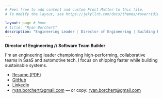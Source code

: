 ```yaml
---
# Feel free to add content and custom Front Matter to this file.
# To modify the layout, see https://jekyllrb.com/docs/themes/#overriding-theme-defaults

layout: page # home
# title: "Ryan Borchert"
description: "Engineering Leader | Director of Engineering | Building high-performing, scalable teams"
---
```

**Director of Engineering // Software Team Builder**


I'm an engineering leader championing high-performing, collaborative teams in SaaS and automotive tech. I focus on shipping faster while building sustainable systems.

- [Resume (PDF)](/resume/ryan-f-borchert-resume.pdf)
- [GitHub](https://github.com/ryanborchert)
- [LinkedIn](https://linkedin.com/in/ryanborchert)
- [ryan.borchert@gmail.com](mailto:ryan.borchert@gmail.com) — or copy: ryan.borchert@gmail.com
<!-- - [Email me](mailto:ryan.borchert@gmail.com) — or copy: ryan.borchert@gmail.com -->

<!-- Hidden bio for SEO -->
<p style="display:none;">
Ryan Borchert is a Director of Engineering with over a decade of experience leading high-performing software teams in SaaS and automotive. He specializes in scalable systems, rapid iteration, and building motivated engineering teams that deliver results.
</p>